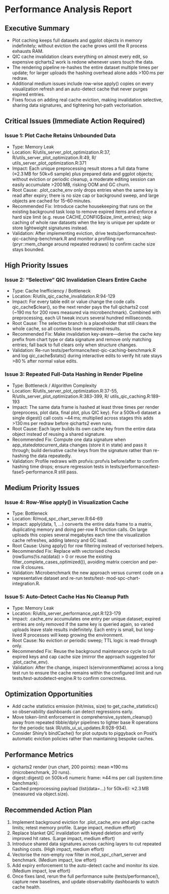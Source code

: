 # Performance Analysis Report

  ## Executive Summary

  - Plot caching keeps full datasets and ggplot objects in memory indefinitely; without eviction the cache grows until
    the R process exhausts RAM.
  - QIC cache invalidation clears everything on almost every edit, so expensive qicharts2 work is redone whenever users
    touch the data.
  - The rendering pipeline re-hashes the entire dataset multiple times per update; for larger uploads the hashing
    overhead alone adds >100 ms per redraw.
  - Additional medium issues include row-wise apply() copies on every visualization refresh and an auto-detect cache
    that never purges expired entries.
  - Fixes focus on adding real cache eviction, making invalidation selective, sharing data signatures, and tightening
    hot-path vectorisation.

  ## Critical Issues (Immediate Action Required)

  ### Issue 1: Plot Cache Retains Unbounded Data

  - Type: Memory Leak
  - Location: R/utils_server_plot_optimization.R:37, R/utils_server_plot_optimization.R:49, R/
    utils_server_plot_optimization.R:371
  - Impact: Each unique preprocessing result stores a full data frame (≈2.3 MB for 50k×6 sample) plus prepared data
    and ggplot objects; without eviction or periodic cleanup, a moderate editing session can easily accumulate >200 MB,
    risking OOM and GC churn.
  - Root Cause: .plot_cache_env only drops entries when the same key is read after expiry; there is no size cap or
    background sweep, and large objects are cached for 15–60 minutes.
  - Recommended Fix: Introduce cache housekeeping that runs on the existing background task loop to remove expired items
    and enforce a hard size limit (e.g. reuse CACHE_CONFIG$size_limit_entries); skip caching of whole raw datasets when
    the key is unique per update or store lightweight signatures instead.
  - Validation: After implementing eviction, drive tests/performance/test-qic-caching-benchmark.R and monitor a
    profiling run (pryr::mem_change around repeated redraws) to confirm cache size stays bounded.

  ## High Priority Issues

  ### Issue 2: “Selective” QIC Invalidation Clears Entire Cache

  - Type: Cache Inefficiency / Bottleneck
  - Location: R/utils_qic_cache_invalidation.R:94-129
  - Impact: For every table edit or value change the code calls qic_cache$clear(), so the next render pays the full
    qicharts2 cost (~190 ms for 200 rows measured via microbenchmark). Combined with preprocessing, each UI tweak incurs
    several hundred milliseconds.
  - Root Cause: The selective branch is a placeholder that still clears the whole cache, so all contexts lose memoized
    results.
  - Recommended Fix: Make invalidation key-aware—derive the cache key prefix from chart type or data signature and
    remove only matching entries; fall back to full clears only when structure changes.
  - Validation: Re-run tests/performance/test-qic-caching-benchmark.R and log qic_cache$stats() during interactive edits
    to verify hit rate stays >80 % after normal value edits.

  ### Issue 3: Repeated Full-Data Hashing in Render Pipeline

  - Type: Bottleneck / Algorithm Complexity
  - Location: R/utils_server_plot_optimization.R:37-55, R/utils_server_plot_optimization.R:383-399, R/
    utils_qic_caching.R:189-193
  - Impact: The same data frame is hashed at least three times per render (preprocess, plot data, final plot, plus
    QIC key). For a 500k×6 dataset a single digest() call costs ~44 ms; multiplied across stages this adds >130 ms per
    redraw before qicharts2 even runs.
  - Root Cause: Each layer builds its own cache key from the entire data object instead of reusing a shared signature.
  - Recommended Fix: Compute one data signature when app_state$data$current_data changes (store it in state) and pass it
    through; build derivative cache keys from the signature rather than re-hashing the data repeatedly.
  - Validation: Profile redraws with profvis::profvis before/after to confirm hashing time drops; ensure regression
    tests in tests/performance/test-fase5-performance.R still pass.

  ## Medium Priority Issues

  ### Issue 4: Row-Wise apply() in Visualization Cache

  - Type: Bottleneck
  - Location: R/mod_spc_chart_server.R:64-69
  - Impact: apply(data, 1, …) converts the entire data frame to a matrix, duplicating memory and doing per-row R
    function calls. On large uploads this copies several megabytes each time the visualization cache refreshes, adding
    latency and GC load.
  - Root Cause: Using apply() for row filtering instead of vectorised helpers.
  - Recommended Fix: Replace with vectorised checks (rowSums(!is.na(data)) > 0 or reuse the existing
    filter_complete_cases_optimized()), avoiding matrix coercion and per-row R closures.
  - Validation: Microbenchmark the new approach versus current code on a representative dataset and re-run tests/test-
    mod-spc-chart-integration.R.

  ### Issue 5: Auto-Detect Cache Has No Cleanup Path

  - Type: Memory Leak
  - Location: R/utils_server_performance_opt.R:123-179
  - Impact: .cache_env accumulates one entry per unique dataset; expired entries are only removed if the same key is
    queried again, so varied uploads leave stale results indefinitely. Each entry is small, but long-lived R processes
    will keep growing the environment.
  - Root Cause: No eviction or periodic sweep; TTL logic is read-through only.
  - Recommended Fix: Reuse the background maintenance cycle to cull expired keys and cap cache size (mirror the approach
    suggested for .plot_cache_env).
  - Validation: After the change, inspect ls(environmentName) across a long test run to ensure the cache remains within
    the configured limit and run tests/test-autodetect-engine.R to confirm correctness.

  ## Optimization Opportunities

  - Add cache statistics emission (hit/miss, size) to get_cache_statistics() so observability dashboards can detect
    regressions early.
  - Move token-limit enforcement in comprehensive_system_cleanup() away from repeated tibble/dplyr pipelines to lighter
    base R operations for the periodic task (R/utils_ui_ui_updates.R:928-934).
  - Consider Shiny’s bindCache() for plot outputs to piggyback on Posit’s automatic eviction policies rather than
    maintaining bespoke caches.

  ## Performance Metrics

  - qicharts2 render (run chart, 200 points): mean ≈190 ms (microbenchmark, 20 runs).
  - digest::digest() on 500k×6 numeric frame: ≈44 ms per call (system.time benchmark).
  - Cached preprocessing payload (list(data=…) for 50k×6): ≈2.3 MB (measured via object.size).

  ## Recommended Action Plan

  1. Implement background eviction for .plot_cache_env and align cache limits; retest memory profile. (Large impact,
     medium effort)
  2. Replace blanket QIC invalidation with keyed deletion and verify improved hit rates. (Large impact, medium effort)
  3. Introduce shared data signatures across caching layers to cut repeated hashing costs. (High impact, medium effort)
  4. Vectorise the non-empty row filter in mod_spc_chart_server and benchmark. (Medium impact, low effort)
  5. Add expiry enforcement to the auto-detect cache and monitor its size. (Medium impact, low effort)
  6. Once fixes land, rerun the full performance suite (tests/performance/), capture new baselines, and update
     observability dashboards to watch cache health.
